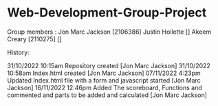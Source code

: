 # Web-Development-Group-Project
Group members : Jon Marc Jackson [2106386]
                Justin Hoilette []
                Akeem Creary [2110275]
                  []
 
History: 

31/10/2022 10:15am Repository created [Jon Marc Jackson]
31/10/2022 10:58am Index.html created [Jon Marc Jackson]
07/11/2022 4:23pm  Updated Index.html file with a form and javascript started [Jon Marc Jackson]
16/11/2022 12:46pm Added The scoreboard, Functions and commented and parts to be added and calculated [Jon Marc Jackson]
